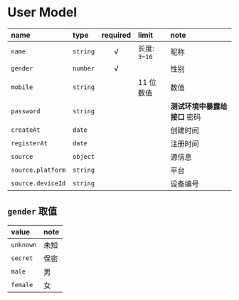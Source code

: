 # User Model

name              | type     | required | limit                       | note
:---------------- | :------- | :------: | :-------------------------- | :-------
`name`            | `string` | √        | 长度: `3~16`                | 昵称
`gender`          | `number` | √        |                             | 性别
`mobile`          | `string` |          | 11 位数值                   | 数值
`password`        | `string` |          |                             | **测试环境中暴露给接口** 密码
`createAt`        | `date`   |          |                             | 创建时间
`registerAt`      | `date`   |          |                             | 注册时间
`source`          | `object` |          |                             | 源信息
`source.platform` | `string` |          |                             | 平台
`source.deviceId` | `string` |          |                             | 设备编号

## `gender` 取值

value     | note
:-------- | :----
`unknown` | 未知
`secret`  | 保密
`male`    | 男
`female`  | 女
